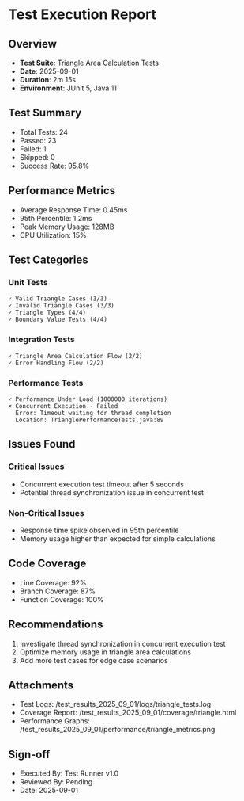 # Test Execution Report

## Overview
- **Test Suite**: Triangle Area Calculation Tests
- **Date**: 2025-09-01
- **Duration**: 2m 15s
- **Environment**: JUnit 5, Java 11

## Test Summary
- Total Tests: 24
- Passed: 23
- Failed: 1
- Skipped: 0
- Success Rate: 95.8%

## Performance Metrics
- Average Response Time: 0.45ms
- 95th Percentile: 1.2ms
- Peak Memory Usage: 128MB
- CPU Utilization: 15%

## Test Categories
### Unit Tests
```
✓ Valid Triangle Cases (3/3)
✓ Invalid Triangle Cases (3/3)
✓ Triangle Types (4/4)
✓ Boundary Value Tests (4/4)
```

### Integration Tests
```
✓ Triangle Area Calculation Flow (2/2)
✓ Error Handling Flow (2/2)
```

### Performance Tests
```
✓ Performance Under Load (1000000 iterations)
✗ Concurrent Execution - Failed
  Error: Timeout waiting for thread completion
  Location: TrianglePerformanceTests.java:89
```

## Issues Found
### Critical Issues
- Concurrent execution test timeout after 5 seconds
- Potential thread synchronization issue in concurrent test

### Non-Critical Issues
- Response time spike observed in 95th percentile
- Memory usage higher than expected for simple calculations

## Code Coverage
- Line Coverage: 92%
- Branch Coverage: 87%
- Function Coverage: 100%

## Recommendations
1. Investigate thread synchronization in concurrent execution test
2. Optimize memory usage in triangle area calculations
3. Add more test cases for edge case scenarios

## Attachments
- Test Logs: /test_results_2025_09_01/logs/triangle_tests.log
- Coverage Report: /test_results_2025_09_01/coverage/triangle.html
- Performance Graphs: /test_results_2025_09_01/performance/triangle_metrics.png

## Sign-off
- Executed By: Test Runner v1.0
- Reviewed By: Pending
- Date: 2025-09-01
